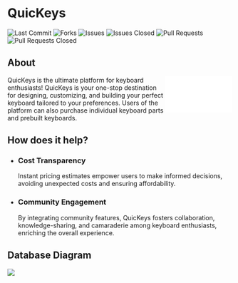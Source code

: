 # QuicKeys

![Last Commit](https://img.shields.io/github/last-commit/QuicKeys/quickeys?style=plastic&logo=github)
![Forks](https://img.shields.io/github/forks/QuicKeys/quickeys?style=plastic&logo=github)
![Issues](https://img.shields.io/github/issues/QuicKeys/quickeys?style=plastic&logo=github)
![Issues Closed](https://img.shields.io/github/issues-closed/QuicKeys/quickeys?style=plastic&logo=github)
![Pull Requests](https://img.shields.io/github/issues-pr/QuicKeys/quickeys?style=plastic&logo=github)
![Pull Requests Closed](https://img.shields.io/github/issues-pr-closed/QuicKeys/quickeys?style=plastic&logo=github)

## About

<img src='./frontend/client/src/assets/QuicKeys LOGOMARK [Trademark].svg' width='150' align='right'></img>

QuicKeys is the ultimate platform for keyboard enthusiasts! QuicKeys is your one-stop destination for designing, customizing, and building your perfect keyboard tailored to your preferences. Users of the platform can also purchase individual keyboard parts and prebuilt keyboards.

## How does it help?

- ### Cost Transparency
  Instant pricing estimates empower users to make informed decisions, avoiding unexpected costs and ensuring affordability.
- ### Community Engagement
  By integrating community features, QuicKeys fosters collaboration, knowledge-sharing, and camaraderie among keyboard enthusiasts, enriching the overall experience.

## Database Diagram

<img src="https://i.postimg.cc/s2BNMVCq/441275610-954161973075718-2179090809214109059-n.png">
